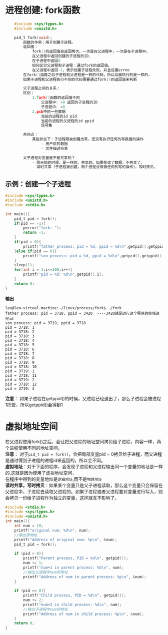 # 进程创建: fork函数
```c
    #include <sys/types.h>
    #include <unistd.h>

    pid_t fork(void);
        函数的作用：用于创建子进程。
        返回值：
            fork()的返回值会返回两次。一次是在父进程中，一次是在子进程中。
            在父进程中返回创建的子进程的ID,
            在子进程中返回0
            如何区分父进程和子进程：通过fork的返回值。
            在父进程中返回-1，表示创建子进程失败，并且设置errno
        在fork()函数之后子进程和父进程是一样的代码，所以后面执行的是一样的，
        如果子进程和父进程执行不同的代码需要通过fork()的返回值来判断

        父子进程之间的关系：
        区别：
            1.fork()函数的返回值不同
                父进程中: >0 返回的子进程的ID
                子进程中: =0
            2.pcb中的一些数据
                当前的进程的id pid
                当前的进程的父进程的id ppid
                信号集

        共同点：
            某些状态下：子进程刚被创建出来，还没有执行任何的写数据的操作
                - 用户区的数据
                - 文件描述符表
        
        父子进程对变量是不是共享的？
            - 刚开始的时候，是一样的，共享的。如果修改了数据，不共享了。
            - 读时共享（子进程被创建，两个进程没有做任何的写的操作），写时拷贝。
```
## 示例：创建一个子进程
```c
#include <sys/types.h>
#include <unistd.h>
#include <stdio.h>

int main(){
    pid_t pid = fork();
    if(pid == -1){
        perror("fork: ");
        return -1;
    }
    if(pid > 0){
        printf("father process: pid = %d, ppid = %d\n",getpid(),getppid());
    }else if(pid == 0){
        printf("son process: pid = %d, ppid = %d\n",getpid(),getppid());
    }
    sleep(1);
    for(int i = 1;i<=100;i++){
        printf("pid = %d: %d\n",getpid(),i);
    }
    return 0;
}
```
**输出**
```
leo@leo-virtual-machine:~/linux/process/fork$ ./fork 
father process: pid = 3718, ppid = 3420  ----3420就是运行这个程序的终端进程id
son process: pid = 3719, ppid = 3718
pid = 3718: 1
pid = 3718: 2
pid = 3718: 3
pid = 3718: 4
pid = 3718: 5
pid = 3718: 6
pid = 3718: 7
pid = 3718: 8
pid = 3718: 9
pid = 3718: 10
pid = 3719: 1
pid = 3718: 11
pid = 3719: 2
pid = 3718: 12
pid = 3719: 3
```
**注意**： 如果子进程在getppid()的时候，父进程已经退出了，那么子进程会被进程1托管，所以getppid()会得到1

# 虚拟地址空间
在父进程使用fork()之后，会让把父进程的地址空间拷贝给子进程，内容一样，两个进程使用不同的地址空间。  
**注意**： 对于`pid_t pid = fork()`，会把局部变量pid = 0拷贝给子进程，而父进程是通过得到子进程的进程id来返回的，所以会不同。  
**虚拟地址**：对于下面的程序，会发现子进程和父进程输出同一个变量的地址是一样的,这就是因为使用了虚拟地址空间，  
在程序中得到的变量地址是`逻辑地址`,而不是`物理地址`  
**读时共享，写时拷贝**：如果某个变量只是父子进程读取，那么这个变量只会保留在父进程中，子进程去读取父进程的。如果子进程或者父进程要对变量进行写入，则会拷贝一份给子进程作为独立的变量，这样就互不影响了。  
```c
#include <stdio.h>
#include <sys/types.h>
#include <unistd.h>
int main(){
    int num = 10;
    printf("original num: %d\n", num);
    //输出原地址
    printf("Address of original num: %p\n", &num); 
    pid_t pid = fork();
    
    if (pid > 0){
        printf("Parent process, PID = %d\n", getpid());
        num += 1;
        printf("num+1 in parent process: %d\n", num);   
        //输出父进程中num的地址
        printf("Address of num in parent precess: %p\n", &num);
    }
    
    if (pid == 0){
        printf("Child process, PID = %d\n", getpid());
        num += 2;
        printf("num+2 in child process: %d\n", num);
        //输出子进程中num的地址
        printf("Address of num in child precess: %p\n", &num);
    }
    return 0;
}
```
